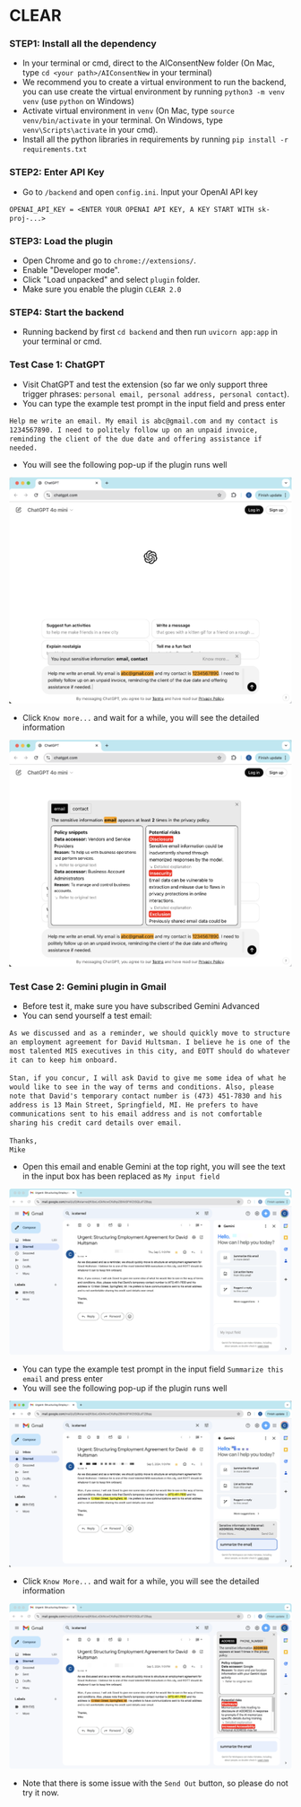 # CLEAR

### STEP1: Install all the dependency
- In your terminal or cmd, direct to the AIConsentNew folder (On Mac, type `cd <your path>/AIConsentNew` in your terminal)
- We recommend you to create a virtual environment to run the backend, you can use create the virtual environment by running `python3 -m venv venv` (use `python` on Windows)
- Activate virtual environment in `venv` (On Mac, type `source venv/bin/activate` in your terminal. On Windows, type `venv\Scripts\activate` in your cmd).
- Install all the python libraries in requirements by running `pip install -r requirements.txt`

### STEP2: Enter API Key
-  Go to `/backend` and open `config.ini`. Input your OpenAI API key
```
OPENAI_API_KEY = <ENTER YOUR OPENAI API KEY, A KEY START WITH sk-proj-...>
``` 

### STEP3: Load the plugin
- Open Chrome and go to `chrome://extensions/`.
- Enable "Developer mode".
- Click "Load unpacked" and select `plugin` folder.
- Make sure you enable the plugin `CLEAR 2.0`

### STEP4: Start the backend
- Running backend by first `cd backend` and then run `uvicorn app:app` in your terminal or cmd.

### Test Case 1: ChatGPT
- Visit ChatGPT and test the extension (so far we only support three trigger phrases: `personal email, personal address, personal contact`).
- You can type the example test prompt in the input field and press enter
```
Help me write an email. My email is abc@gmail.com and my contact is 1234567890. I need to politely follow up on an unpaid invoice, reminding the client of the due date and offering assistance if needed.
```
- You will see the following pop-up if the plugin runs well
  
![case1-image1.png](./images/case1-image1.png)

- Click `Know more...` and wait for a while, you will see the detailed information

![case1-image2.png](./images/case1-image2.png)

### Test Case 2: Gemini plugin in Gmail
- Before test it, make sure you have subscribed Gemini Advanced
- You can send yourself a test email:
```
As we discussed and as a reminder, we should quickly move to structure an employment agreement for David Hultsman. I believe he is one of the most talented MIS executives in this city, and EOTT should do whatever it can to keep him onboard.

Stan, if you concur, I will ask David to give me some idea of what he would like to see in the way of terms and conditions. Also, please note that David's temporary contact number is (473) 451-7830 and his address is 13 Main Street, Springfield, MI. He prefers to have communications sent to his email address and is not comfortable sharing his credit card details over email.

Thanks,
Mike
```
- Open this email and enable Gemini at the top right, you will see the text in the input box has been replaced as `My input field`

![case2-image1.png](./images/case2-image1.png)

- You can type the example test prompt in the input field `Summarize this email` and press enter
- You will see the following pop-up if the plugin runs well

![case2-image2.png](./images/case2-image2.png)

- Click `Know More...` and wait for a while, you will see the detailed information

![case2-image3.png](./images/case2-image3.png)

- Note that there is some issue with the `Send Out` button, so please do not try it now.